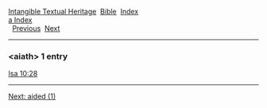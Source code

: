 [Intangible Textual Heritage](../../index)  [Bible](../index) 
[Index](index)   
[a Index](_a_)  
  [Previous](c00370)  [Next](c00372) 

------------------------------------------------------------------------

### &lt;aiath&gt; 1 entry

[Isa 10:28](../kjv/isa010.htm#028)  

------------------------------------------------------------------------

[Next: aided (1)](c00372)
